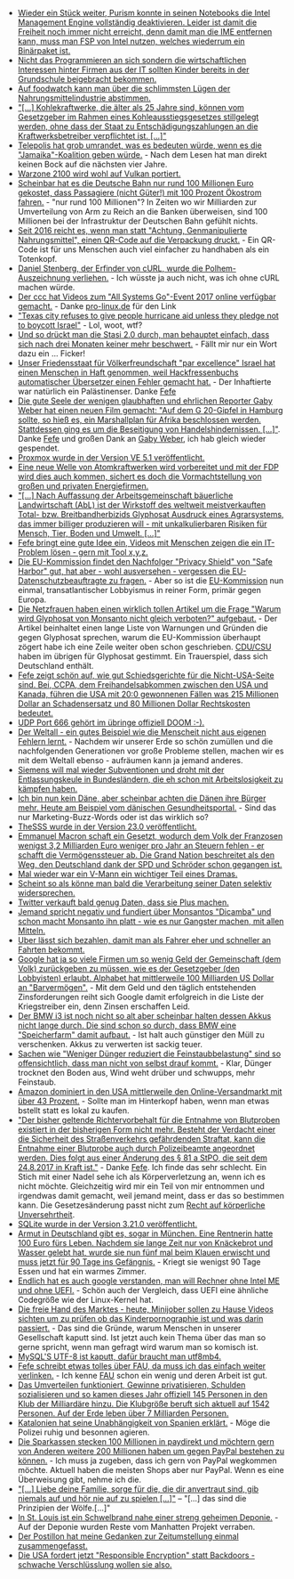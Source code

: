* [Wieder ein Stück weiter, Purism konnte in seinen Notebooks die Intel Management Engine vollständig deaktivieren. Leider ist damit die Freiheit noch immer nicht erreicht, denn damit man die IME entfernen kann, muss man FSP von Intel nutzen, welches wiederrum ein Binärpaket ist.](https://www.pro-linux.de/news/1/25262/librem-notebooks-deaktivieren-intels-management-engine.html)
* [Nicht das Programmieren an sich sondern die wirtschaftlichen Interessen hinter Firmen aus der IT sollten Kinder bereits in der Grundschule beigebracht bekommen.](https://www.heise.de/newsticker/meldung/Informatikerin-Digitalisierung-muss-Grundschulstoff-werden-3867364.html)
* [Auf foodwatch kann man über die schlimmsten Lügen der Nahrungsmittelindustrie abstimmen.](https://www.foodwatch.org/de/informieren/goldener-windbeutel/aktuelle-nachrichten/abstimmung-ueber-goldenen-windbeutel-2017-startet/)
* ["[...] Kohlekraftwerke, die älter als 25 Jahre sind, können vom Gesetzgeber im Rahmen eines Kohleausstiegsgesetzes stillgelegt werden, ohne dass der Staat zu Entschädigungszahlungen an die Kraftwerksbetreiber verpflichtet ist. [...]"](http://www.sonnenseite.com/de/wirtschaft/gesetzgeber-darf-alte-kohlekraftwerke-entschaedigungsfrei-stilllegen.html)
* [Telepolis hat grob umrandet, was es bedeuten würde, wenn es die "Jamaika"-Koalition geben würde.](https://www.heise.de/tp/features/Jamaika-Koalition-Politische-Graeben-mit-Geld-zuschuetten-3868548.html) - Nach dem Lesen hat man direkt keinen Bock auf die nächsten vier Jahre.
* [Warzone 2100 wird wohl auf Vulkan portiert.](http://forums.wz2100.net/viewtopic.php?f=32&t=13651&sid=2998caa2d6e6c972aa8431d6c0d0674e)
* [Scheinbar hat es die Deutsche Bahn nur rund 100 Millionen Euro gekostet, dass Passagiere (nicht Güter!) mit 100 Prozent Ökostrom fahren.](http://www.sonnenseite.com/de/mobilitaet/db-chef-lutz-bahnfahren-ist-klimaschutz.html) - "nur rund 100 Millionen"? In Zeiten wo wir Milliarden zur Umverteilung von Arm zu Reich an die Banken überweisen, sind 100 Millionen bei der Infrastruktur der Deutschen Bahn gefühlt nichts.
* [Seit 2016 reicht es, wenn man statt "Achtung, Genmanipulierte Nahrungsmittel", einen QR-Code auf die Verpackung druckt.](https://www.heise.de/newsticker/meldung/Gentechnik-macht-Fruechte-haltbarer-3867265.html) - Ein QR-Code ist für uns Menschen auch viel einfacher zu handhaben als ein Totenkopf.
* [Daniel Stenberg, der Erfinder von cURL, wurde die Polhem-Auszeichnung verliehen.](https://www.pro-linux.de/news/1/25268/curl-entwickler-enth%C3%A4lt-polhem-auszeichnung.html) - Ich wüsste ja auch nicht, was ich ohne cURL machen würde.
* [Der ccc hat Videos zum "All Systems Go"-Event 2017 online verfügbar gemacht.](https://media.ccc.de/tags/ASG2017) - Danke [pro-linux.de](https://www.pro-linux.de/news/1/25269/videos-der-systemd-und-gstreamer-konferenzen-ver%C3%B6ffentlicht.html) für den Link
* ["Texas city refuses to give people hurricane aid unless they pledge not to boycott Israel"](http://www.independent.co.uk/news/world/americas/texas-hurricane-aid-dickinson-israel-boycott-pledge-harvey-financial-help-free-speech-a8011141.html) - Lol, woot, wtf?
* [Und so drückt man die Stasi 2.0 durch, man behauptet einfach, dass sich nach drei Monaten keiner mehr beschwert.](https://www.heise.de/newsticker/meldung/Computer-Gesichtserkennung-im-Bahnhof-Proteste-abgeflaut-3870182.html) - Fällt mir nur ein Wort dazu ein ... Ficker!
* [Unser Friedensstaat für Völkerfreundschaft "par excellence" Israel hat einen Menschen in Haft genommen, weil Hackfressenbuchs automatischer Übersetzer einen Fehler gemacht hat.](https://www.theguardian.com/technology/2017/oct/24/facebook-palestine-israel-translates-good-morning-attack-them-arrest) - Der Inhaftierte war natürlich ein Palästinenser. Danke [Fefe](https://blog.fefe.de/?ts=a70edbc9)
* [Die gute Seele der wenigen glaubhaften und ehrlichen Reporter Gaby Weber hat einen neuen Film gemacht: "Auf dem G 20-Gipfel in Hamburg sollte, so hieß es, ein Marshallplan für Afrika beschlossen werden. Stattdessen ging es um die Beseitigung von Handelshindernissen. [...]"](https://www.youtube.com/watch?v=B9xookJFl3w). Danke [Fefe](https://blog.fefe.de/?ts=a70ee21b) und großen Dank an [Gaby Weber](https://www.gabyweber.com/index.php/en/), ich hab gleich wieder gespendet.
* [Proxmox wurde in der Version VE 5.1 veröffentlicht.](https://www.proxmox.com/de/news/pressemitteilungen/proxmox-ve-5-1)
* [Eine neue Welle von Atomkraftwerken wird vorbereitet und mit der FDP wird dies auch kommen, sichert es doch die Vormachtstellung von großen und privaten Energiefirmen.](http://www.sonnenseite.com/de/politik/die-naechste-atomrenaissance-wird-in-karlsruhe-vorbereitet.html)
* ["[...] Nach Auffassung der Arbeitsgemeinschaft bäuerliche Landwirtschaft (AbL) ist der Wirkstoff des weltweit meistverkauften Total- bzw. Breitbandherbizids Glyphosat Ausdruck eines Agrarsystems, das immer billiger produzieren will - mit unkalkulierbaren Risiken für Mensch, Tier, Boden und Umwelt. [...]"](http://www.sonnenseite.com/de/umwelt/bauern-gegen-glyphosat.html)
* [Fefe bringt eine gute Idee ein, Videos mit Menschen zeigen die ein IT-Problem lösen - gern mit Tool x,y,z.](https://blog.fefe.de/?ts=a70e5dd7)
* [Die EU-Kommission findet den Nachfolger "Privacy Shield" von "Safe Harbor" gut, hat aber - wohl ausversehen - vergessen die EU-Datenschutzbeauftragte zu fragen.](https://www.heise.de/newsticker/meldung/Privacy-Shield-EU-Datenschuetzer-distanzieren-sich-von-der-Kommission-3871043.html) - Aber so ist die [EU-Kommission](https://de.wikipedia.org/wiki/Europ%C3%A4ische_Kommission) nun einmal, transatlantischer Lobbyismus in reiner Form, primär gegen Europa.
* [Die Netzfrauen haben einen wirklich tollen Artikel um die Frage "Warum wird Glyphosat von Monsanto nicht gleich verboten?" aufgebaut.](https://netzfrauen.org/2017/10/25/glyphosat-monsanto/) - Der Artikel beinhaltet einen lange Liste von Warnungen und Gründen die gegen Glyphosat sprechen, warum die EU-Kommission überhaupt zögert habe ich eine Zeile weiter oben schon geschrieben. [CDU/CSU](https://pbs.twimg.com/media/DM6m8y9W0AI7yK9.jpg) haben im übrigen für Glyphosat gestimmt. Ein Trauerspiel, dass sich Deutschland enthält.
* [Fefe zeigt schön auf, wie gut Schiedsgerichte für die Nicht-USA-Seite sind. Bei, CCPA, dem Freihandelsabkommen zwischen den USA und Kanada, führen die USA mit 20:0 gewonnenen Fällen was 215 Millionen Dollar an Schadensersatz und 80 Millionen Dollar Rechtskosten bedeutet.](https://blog.fefe.de/?ts=a70e67e9)
* [UDP Port 666 gehört im übringe offiziell DOOM :-).](https://de.wikipedia.org/wiki/Liste_der_standardisierten_Ports)
* [Der Weltall - ein gutes Beispiel wie die Menscheit nicht aus eigenen Fehlern lernt.](https://www.heise.de/newsticker/meldung/RISpace-Der-Verkehr-im-All-wird-dichter-und-es-gibt-keine-Regeln-3872790.html) - Nachdem wir unserer Erde so schön zumüllen und die nachfolgenden Generationen vor große Probleme stellen, machen wir es mit dem Weltall ebenso - aufräumen kann ja jemand anderes.
* [Siemens will mal wieder Subventionen und droht mit der Entlassungskeule in Bundesländern, die eh schon mit Arbeitslosigkeit zu kämpfen haben.](https://www.heise.de/newsticker/meldung/Angst-vor-Jobverlusten-an-ostdeutschen-Siemens-Standorten-3872816.html)
* [Ich bin nun kein Däne, aber scheinbar achten die Dänen ihre Bürger mehr. Heute am Beispiel vom dänischen Gesundheitsportal.](https://www.heise.de/newsticker/meldung/Gesundheitsportal-in-Daenemark-macht-Patienten-zu-gleichberechtigten-Partnern-3873652.html) - Sind das nur Marketing-Buzz-Words oder ist das wirklich so?
* [TheSSS wurde in der Version 23.0 veröffentlicht.](https://4mlinux-releases.blogspot.de/)
* [Emmanuel Macron schaft ein Gesetzt, wodurch dem Volk der Franzosen wenigst 3,2 Milliarden Euro weniger pro Jahr an Steuern fehlen - er schafft die Vermögenssteuer ab. Die Grand Nation beschreitet als den Weg, den Deutschland dank der SPD und Schröder schon gegangen ist.](http://www.neopresse.com/europa/der-praesident-der-reichen/)
* [Mal wieder war ein V-Mann ein wichtiger Teil eines Dramas.](https://blog.fefe.de/?ts=a70cdbb2)
* [Scheint so als könne man bald die Verarbeitung seiner Daten selektiv widersprechen.](https://blog.fefe.de/?ts=a70cd77b)
* [Twitter verkauft bald genug Daten, dass sie Plus machen.](https://blog.fefe.de/?ts=a70cd7e6)
* [Jemand spricht negativ und fundiert über Monsantos "Dicamba" und schon macht Monsanto ihn platt - wie es nur Gangster machen, mit allen Mitteln.](http://www.npr.org/sections/thesalt/2017/10/26/559733837/monsanto-and-the-weed-scientists-not-a-love-story)
* [Uber lässt sich bezahlen, damit man als Fahrer eher und schneller an Fahrten bekommt.](https://medium.com/uber-screeds/uber-is-charging-drivers-to-work-b7bf357d9647)
* [Google hat ja so viele Firmen um so wenig Geld der Gemeinschaft (dem Volk) zurückgeben zu müssen, wie es der Gesetzgeber (den Lobbyisten) erlaubt. Alphabet hat mittlerweile 100 Milliarden US Dollar an "Barvermögen".](https://www.heise.de/newsticker/meldung/Google-Holding-Alphabet-ueberrascht-mit-Rekordquartal-3874517.html) - Mit dem Geld und den täglich entstehenden Zinsforderungen reiht sich Google damit erfolgreich in die Liste der Kriegstreiber ein, denn Zinsen erschaffen Leid.
* [Der BMW i3 ist noch nicht so alt aber scheinbar halten dessen Akkus nicht lange durch. Die sind schon so durch, dass BMW eine "Speicherfarm" damit aufbaut.](https://www.golem.de/news/zweitleben-bmw-schickt-alte-autoakkus-auf-die-farm-1710-130843.html) - Ist halt auch günstiger den Müll zu verschenken. Akkus zu verwerten ist sackig teuer.
* [Sachen wie "Weniger Dünger reduziert die Feinstaubbelastung" sind so offensichtlich, dass man nicht von selbst drauf kommt.](http://www.sonnenseite.com/de/wissenschaft/weniger-duenger-reduziert-die-feinstaubbelastung.html) - Klar, Dünger trocknet den Boden aus, Wind weht drüber und schwupps, mehr Feinstaub.
* [Amazon dominiert in den USA mittlerweile den Online-Versandmarkt mit über 43 Prozent.](https://www.golem.de/news/quartalsbericht-amazons-umsatz-waechst-auf-fast-48-milliarden-dollar-1710-130837.html) - Sollte man im Hinterkopf haben, wenn man etwas bstellt statt es lokal zu kaufen.
* ["Der bisher geltende Richtervorbehalt für die Entnahme von Blutproben existiert in der bisherigen Form nicht mehr. Besteht der Verdacht einer die Sicherheit des Straßenverkehrs gefährdenden Straftat, kann die Entnahme einer Blutprobe auch durch Polizeibeamte angeordnet werden. Dies folgt aus einer Änderung des § 81 a StPO, die seit dem 24.8.2017 in Kraft ist."](https://www.haufe.de/recht/weitere-rechtsgebiete/prozessrecht/richtervorbehalt-bei-der-blutprobe-wurde-gesetzlich-aufgehoben_206_424102.html) - Danke [Fefe](https://blog.fefe.de/?ts=a70cfc01). Ich finde das sehr schlecht. Ein Stich mit einer Nadel sehe ich als Körperverletzung an, wenn ich es nicht möchte. Gleichzeitig wird mir ein Teil von mir entnommen und irgendwas damit gemacht, weil jemand meint, dass er das so bestimmen kann. Die Gesetzesänderung passt nicht zum [Recht auf körperliche Unversehrtheit](https://de.wikipedia.org/wiki/Recht_auf_k%C3%B6rperliche_Unversehrtheit).
* [SQLite wurde in der Version 3.21.0 veröffentlicht.](https://www.pro-linux.de/news/1/25281/sqlite-3210-freigegeben.html)
* [Armut in Deutschland gibt es, sogar in München. Eine Rentnerin hatte 100 Euro fürs Leben. Nachdem sie lange Zeit nur von Knäckebrot und Wasser gelebt hat, wurde sie nun fünf mal beim Klauen erwischt und muss jetzt für 90 Tage ins Gefängnis.](https://blog.fefe.de/?ts=a70c3ca7) - Kriegt sie wenigst 90 Tage Essen und hat ein warmes Zimmer.
* [Endlich hat es auch google verstanden, man will Rechner ohne Intel ME und ohne UEFI.](https://www.golem.de/news/freie-linux-firmware-google-will-server-ohne-intel-me-und-uefi-1710-130840.html) - Schön auch der Vergleich, dass UEFI eine ähnliche Codegröße wie der Linux-Kernel hat.
* [Die freie Hand des Marktes - heute, Minijober sollen zu Hause Videos sichten um zu prüfen ob das Kinderpornographie ist und was darin passiert.](https://blog.fefe.de/?ts=a70c3452) - Das sind die Gründe, warum Menschen in unserer Gesellschaft kaputt sind. Ist jetzt auch kein Thema über das man so gerne spricht, wenn man gefragt wird warum man so komisch ist.
* [MySQL'S UTF-8 ist kaputt, dafür braucht man utf8mb4.](https://mathiasbynens.be/notes/mysql-utf8mb4)
* [Fefe schreibt etwas tolles über FAU, da muss ich das einfach weiter verlinken.](https://blog.fefe.de/?ts=a70dd91d) - Ich kenne [FAU](http://www.fau.org/) schon ein wenig und deren Arbeit ist gut.
* [Das Umverteilen funktioniert, Gewinne privatisieren, Schulden sozialisieren und so kamen dieses Jahr offiziell 145 Personen in den Klub der Milliardäre hinzu. Die Klubgröße beruft sich aktuell auf 1542 Personen. Auf der Erde leben über 7 Milliarden Personen.](https://www.heise.de/tp/features/Die-Zahl-der-Milliardaere-waechst-3874729.html)
* [Katalonien hat seine Unabhängigkeit von Spanien erklärt.](http://www.bbc.com/news/world-europe-41780116) - Möge die Polizei ruhig und besonnen agieren.
* [Die Sparkassen stecken 100 Millionen in paydirekt und möchtern gern von Anderen weitere 200 Millionen haben um gegen PayPal bestehen zu können.](https://www.heise.de/newsticker/meldung/Bericht-Sparkassen-wollen-millionenschwere-Geldspritze-fuer-Paydirekt-3875005.html) - Ich muss ja zugeben, dass ich gern von PayPal wegkommen möchte. Aktuell haben die meisten Shops aber nur PayPal. Wenn es eine Überweisung gibt, nehme ich die.
* ["[...] Liebe deine Familie, sorge für die, die dir anvertraut sind, gib niemals auf und hör nie auf zu spielen [...]"](http://www.sonnenseite.com/de/tipps/die-weisheit-der-woelfe.html) – "[...] das sind die Prinzipien der Wölfe.[...]"
* [In St. Louis ist ein Schwelbrand nahe einer streng geheimen Deponie.](http://derstandard.at/2000066727971/Wo-die-USA-die-Reste-der-Bombe-vergraben-haben) - Auf der Deponie wurden Reste vom Manhatten Projekt verraben.
* [Der Postillon hat meine Gedanken zur Zeitumstellung einmal zusammengefasst.](http://www.der-postillon.com/2017/10/zeitumstellung.html)
* [Die USA fordert jetzt "Responsible Encryption" statt Backdoors - schwache Verschlüsslung wollen sie also.](https://blog.fefe.de/?ts=a70bea9f)
